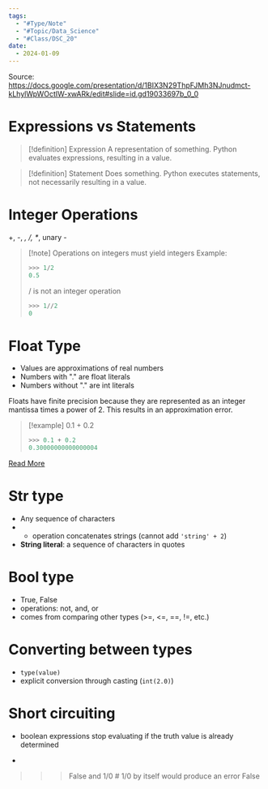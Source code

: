```yaml
---
tags:
  - "#Type/Note"
  - "#Topic/Data_Science"
  - "#Class/DSC_20"
date:
  - 2024-01-09
---
```


Source: https://docs.google.com/presentation/d/1BIX3N29ThpFJMh3NJnudmct-kLhylWpWOctIW-xwARk/edit#slide=id.gd19033697b_0_0

# Expressions vs Statements

> [!definition] Expression
> A representation of something. Python evaluates expressions, resulting in a value.

> [!definition] Statement
> Does something. Python executes statements, not necessarily resulting in a value.

# Integer Operations
+, -, *, /,
\**,  unary -

> [!note] Operations on integers must yield integers
> Example: 
> ```Python
> >>> 1/2
> 0.5
>  ```
>  / is not an integer operation
> ```Python
> >>> 1//2
> 0
> ```

# Float Type
- Values are approximations of real numbers
- Numbers with "." are float literals
- Numbers without "." are int literals

Floats have finite precision because they are represented as an integer mantissa times a power of 2. This results in an approximation error.

> [!example] 0.1 + 0.2
> ```Python
> >>> 0.1 + 0.2
> 0.30000000000000004
> ```

[Read More](https://medium.com/better-programming/why-is-0-1-0-2-not-equal-to-0-3-in-most-programming-languages-99432310d476)

# Str type
- Any sequence of characters
- + operation concatenates strings (cannot add `'string' + 2`)
- **String literal**: a sequence of characters in quotes

# Bool type
- True, False
- operations: not, and, or
- comes from comparing other types (>=, <=, \==, !=, etc.)

# Converting between types
- `type(value)`
- explicit conversion through casting (`int(2.0)`)

# Short circuiting
- boolean expressions stop evaluating if the truth value is already determined
- ```Python
>>> False and 1/0 # 1/0 by itself would produce an error
False
```